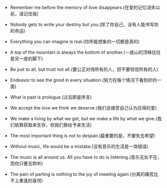 - Remember me before the memory of love disappears.(在爱的记忆消失以前，请记住我)

- Nobody gets to write your destiny but you.(除了你自己，没有人能书写你的命运)

- Everything you can imagine is real.(你所能想象的一切都是真的)

- A top of the mountain is always the bottom of another.(一座山的顶峰往往是另一座的脚下)

- Be just to all, but trust not all.(要公正对待所有的人，但不要轻信所有的人)

- Endeavor to see the good in every situation.(努力在每个情况下看到好的一面)

- What is past is prologue.(过去即是序言)

- We accept the love we think we deserve.(我们会接受自己认为应得的爱)

- We make a living by what we get, but we make a life by what we give.(我们依靠获取来生存，但我们靠给予来生活)

- The most important thing is not to despair.(最重要的是，不要失去希望)

- Without music, life would be a mistake.(没有音乐的生活是一场错误)

- The music is all around us. All you have to do is listening.(音乐无处不在，而你只要去聆听)

- The pain of parting is nothing to the joy of meeting again.(分离的痛苦比不上重逢的喜悦)